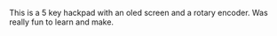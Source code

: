 This is a 5 key hackpad with an oled screen and a rotary encoder. Was really fun to learn and make.

